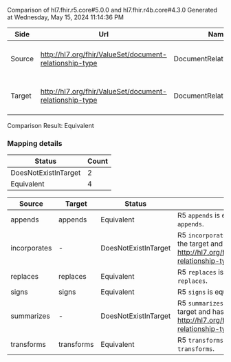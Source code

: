 Comparison of hl7.fhir.r5.core#5.0.0 and hl7.fhir.r4b.core#4.3.0
Generated at Wednesday, May 15, 2024 11:14:36 PM

| Side | Url | Name | Title | Description |
| --- | --- | --- | --- | --- |
| Source | http://hl7.org/fhir/ValueSet/document-relationship-type | DocumentRelationshipType | Document Relationship Type | The type of relationship between documents. |
| Target | http://hl7.org/fhir/ValueSet/document-relationship-type | DocumentRelationshipType | DocumentRelationshipType | The type of relationship between documents. |


Comparison Result: Equivalent


### Mapping details

| Status | Count |
| ------ | ----- |
DoesNotExistInTarget | 2 |
Equivalent | 4 |


| Source | Target | Status | Message |
| ------ | ------ | ------ | ------- |
| appends | appends | Equivalent | R5 `appends` is equivalent to R4B `appends`. |
| incorporates | - | DoesNotExistInTarget | R5 `incorporates` does not appear in the target and has no mapping for http://hl7.org/fhir/ValueSet/document-relationship-type. |
| replaces | replaces | Equivalent | R5 `replaces` is equivalent to R4B `replaces`. |
| signs | signs | Equivalent | R5 `signs` is equivalent to R4B `signs`. |
| summarizes | - | DoesNotExistInTarget | R5 `summarizes` does not appear in the target and has no mapping for http://hl7.org/fhir/ValueSet/document-relationship-type. |
| transforms | transforms | Equivalent | R5 `transforms` is equivalent to R4B `transforms`. |

